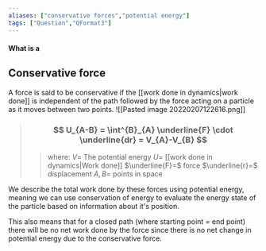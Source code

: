 ```yaml
---
aliases: ["conservative forces","potential energy"]
tags: ["Question","QFormat3"]
---
```


#### What is a
## Conservative force
A force is said to be conservative if the [[work done in dynamics|work done]] is independent of the path followed by the force acting on a particle as it moves between two points.
![[Pasted image 20220207122616.png]]

> ### $$ U_{A-B} = \int^{B}_{A} \underline{F} \cdot \underline{dr} = V_{A}-V_{B}  $$ 
>> where:
>> $V=$ The potential energy
>> $U=$ [[work done in dynamics|Work done]]
>> $\underline{F}=$ force
>> $\underline{r}=$ displacement
>> $A,B=$ points in space

We describe the total work done by these forces using potential energy, meaning we can use conservation of energy to evaluate the energy state of the particle based on information about it's position.

This also means that for a closed path (where starting point = end point) there will be no net work done by the force since there is no net change in potential energy due to the conservative force.